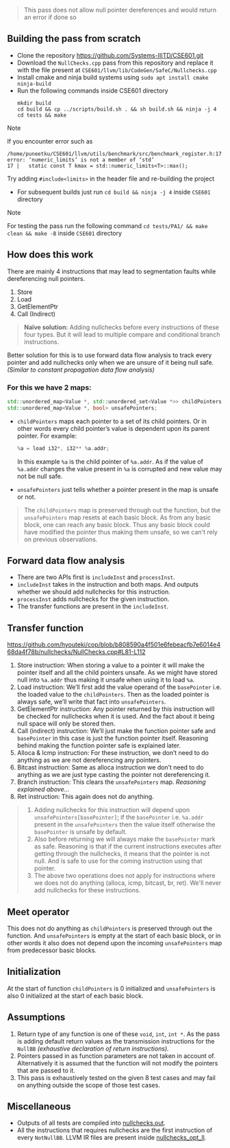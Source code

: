 > This pass does not allow null pointer dereferences and would return an error if done so

## Building the pass from scratch
- Clone the repository https://github.com/Systems-IIITD/CSE601.git
- Download the `NullChecks.cpp` pass from this repository and replace it with the file present at `CSE601/llvm/lib/CodeGen/SafeC/Nullchecks.cpp`
- Install cmake and ninja build systems using `sudo apt install cmake ninja-build`
- Run the following commands inside CSE601 directory
  ``` console
  mkdir build
  cd build && cp ../scripts/build.sh . && sh build.sh && ninja -j 4
  cd tests && make
  ```
> [!Note]
> If you encounter error such as
> ``` console
> /home/puneetku/CSE601/llvm/utils/benchmark/src/benchmark_register.h:17:30: error: ‘numeric_limits’ is not a member of ‘std’
> 17 |   static const T kmax = std::numeric_limits<T>::max();
> ```
> Try adding `#include<limits>` in the header file and re-building the project
- For subsequent builds just run `cd build && ninja -j 4` inside `CSE601` directory
> [!Note]
> For testing the pass run the following command `cd tests/PA1/ && make clean && make -B` inside `CSE601` directory

## How does this work
There are mainly 4 instructions that may lead to segmentation faults while dereferencing null pointers.

1. Store
2. Load
3. GetElementPtr
4. Call (Indirect)

> **Naïve solution:** Adding nullchecks before every instructions of these four types. But it will lead to multiple compare and conditional branch instructions.
> 

Better solution for this is to use forward data flow analysis to track every pointer and add nullchecks only when we are unsure of it being null safe. *(Similar to constant propagation data flow analysis)*

### For this we have 2 maps:
``` cpp
std::unordered_map<Value *, std::unordered_set<Value *>> childPointers;
std::unordered_map<Value *, bool> unsafePointers;
```

- `childPointers` maps each pointer to a set of its child pointers. Or in other words every child pointer’s value is dependent upon its parent pointer. For example:
    
    ```cpp
    %a = load i32*, i32** %a.addr;
    ```
    
    In this example `%a` is the child pointer of `%a.addr`. As if the value of `%a.addr` changes the value present in `%a` is corrupted and new value may not be null safe.
    
- `unsafePointers` just tells whether a pointer present in the map is unsafe or not.

> The `childPointers` map is preserved through out the function, but the `unsafePointers` map resets at each basic block. As from any basic block, one can reach any basic block. Thus any basic block could have modified the pointer thus making them unsafe, so we can't rely on previous observations.

## Forward data flow analysis

- There are two APIs first is `includeInst` and `processInst`.
- `includeInst` takes in the instruction and both maps. And outputs whether we should add nullchecks for this instruction.
- `processInst` adds nullchecks for the given instruction.
- The transfer functions are present in the `includeInst`.

## Transfer function
https://github.com/hyouteki/cop/blob/b808590a4f501e6febeacfb7e6014e468da4f78b/nullchecks/NullChecks.cpp#L81-L112

1. Store instruction: When storing a value to a pointer it will make the pointer itself and all the child pointers unsafe. As we might have stored null into `%a.addr` thus making it unsafe when using it to load `%a`. 
2. Load instruction: We’ll first add the value operand of the `basePointer` i.e. the loaded value to the `childPointers`.  Then as the loaded pointer is always safe, we’ll write that fact into `unsafePointers`.
3. GetElementPtr instruction: Any pointer returned by this instruction will be checked for nullchecks when it is used. And the fact about it being null space will only be stored then.
4. Call (indirect) instruction: We’ll just make the function pointer safe and `basePointer` in this case is just the function pointer itself. Reasoning behind making the function pointer safe is explained later.
5. Alloca & Icmp instruction: For these instruction, we don’t need to do anything as we are not dereferencing any pointers.
6. Bitcast instruction: Same as alloca instruction we don’t need to do anything as we are just type casting the pointer not dereferencing it.
7. Branch instruction: This clears the `unsafePointers` map. *Reasoning explained above…*
8. Ret instruction: This again does not do anything. 

> 1. Adding nullchecks for this instruction will depend upon `unsafePointers[basePointer]`; if the `basePointer` i.e. `%a.addr` present in the `unsafePointers` then the value itself otherwise the `basePointer` is unsafe by default.
> 2. Also before returning we will always make the `basePointer` mark as safe. Reasoning is that if the current instructions executes after getting through the nullchecks, it means that the pointer is not null. And is safe to use for the coming instruction using that pointer.
> 3. The above two operations does not apply for instructions where we does not do anything (alloca, icmp, bitcast, br, ret). We'll never add nullchecks for these instructions.
 
## Meet operator

This does not do anything as `childPointers` is preserved through out the function. And `unsafePointers` is empty at the start of each basic block, or in other words it also does not depend upon the incoming `unsafePointers` map from predecessor basic blocks.

## Initialization

At the start of function `childPointers` is 0 initialized and `unsafePointers` is also 0 initialized at the start of each basic block.

## Assumptions

1. Return type of any function is one of these `void`, `int`, `int *`. As the pass is adding default return values as the transmission instructions for the `NullBB` *(exhaustive declaration of return instructions).*
2. Pointers passed in as function parameters are not taken in account of. Alternatively it is assumed that the function will not modify the pointers that are passed to it.
3. This pass is exhaustively tested on the given 8 test cases and may fail on anything outside the scope of those test cases.

## Miscellaneous

- Outputs of all tests are compiled into [nullchecks.out](https://github.com/hyouteki/problm/blob/main/nullchecks/nullchecks.out).
- All the instructions that requires nullchecks are the first instruction of every `NotNullBB`. LLVM IR files are present inside [nullchecks_opt_ll](https://github.com/hyouteki/problm/tree/main/nullchecks/nullchecks_opt_ll).
